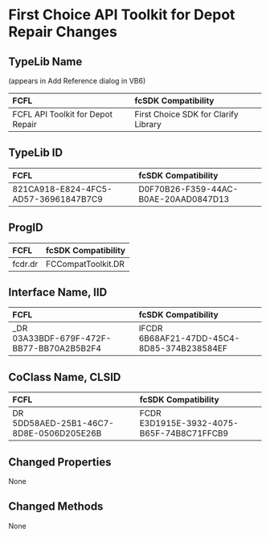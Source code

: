 # First Choice API Toolkit for Depot Repair Changes

## TypeLib Name

(appears in Add Reference dialog in VB6) 

| FCFL | fcSDK Compatibility |
|:--- |:--- |
| FCFL API Toolkit for Depot Repair | First Choice SDK for Clarify Library |
## TypeLib ID

| FCFL | fcSDK Compatibility |
|:--- |:--- |
| 821CA918-E824-4FC5-AD57-36961847B7C9 | D0F70B26-F359-44AC-B0AE-20AAD0847D13 |

## ProgID

| FCFL | fcSDK Compatibility |
|:--- |:--- |
| fcdr.dr | FCCompatToolkit.DR |

## Interface Name, IID

| FCFL | fcSDK Compatibility |
|:--- |:--- |
| _DR<br/>03A33BDF-679F-472F-BB77-BB70A2B5B2F4 | IFCDR<br/>6B68AF21-47DD-45C4-8D85-374B238584EF |

## CoClass Name, CLSID

| FCFL | fcSDK Compatibility |
|:--- |:--- |
| DR<br/>5DD58AED-25B1-46C7-8D8E-0506D205E26B | FCDR<br/>E3D1915E-3932-4075-B65F-74B8C71FFCB9 |

## Changed Properties

None

## Changed Methods

None

